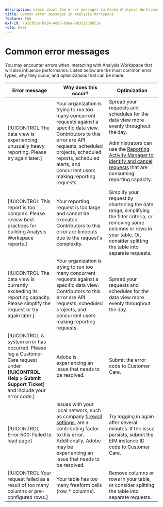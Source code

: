 ```yaml
---
description: Learn about the error messages in Adobe Analysis Workspace and its related components
title: Common error messages in Analysis Workspace
feature: FAQ
exl-id: 792c3b2e-bd24-4e98-b9ea-983c1189d52e
role: User
---
```

# Common error messages

You may encounter errors when interacting with Analysis Workspace that will also influence performance. Listed below are the most common error types, why they occur, and optimizations that can be made.

| Error message | Why does this occur? | Optimization |
| --- | --- | --- |
| [!UICONTROL The data view is experiencing unusually heavy reporting. Please try again later.] | Your organization is trying to run too many concurrent requests against a specific data view. Contributors to this error are API requests, scheduled projects, scheduled reports, scheduled alerts, and concurrent users making reporting requests. | Spread your requests and schedules for the data view more evenly throughout the day.<p>Administrators can use the [Reporting Activity Manager to identify and cancel requests](/help/reporting-activity-manager/reporting-activity-overview.md) that are consuming reporting capacity.</p> |
| [!UICONTROL This report is too complex. Please review best practices for building Analysis Workspace reports.] |Your reporting request is too large and cannot be executed. Contributors to this error are timeouts due to the request's complexity. | Simplify your request by shortening the date range, simplifying the filter criteria, or removing some columns or rows in your table. Or, consider splitting the table into separate requests. |
| [!UICONTROL The data view is currently exceeding its reporting capacity. Please simplify the request or try again later.] |  Your organization is trying to run too many concurrent requests against a specific data view. Contributors to this error are API requests, scheduled projects, and concurrent users making reporting requests. | Spread your requests and schedules for the data view more evenly throughout the day. |
| [!UICONTROL A system error has occurred. Please log a Customer Care request under **[!UICONTROL Help > Submit Support Ticket]** and include your error code.] | Adobe is experiencing an issue that needs to be resolved. | Submit the error code to Customer Care. |
| [!UICONTROL Error 500: Failed to load page] | Issues with your local network, such as company [firewall settings](https://experienceleague.adobe.com/docs/analytics/technotes/ip-addresses.html), are a contributing factor to this error. Additionally, Adobe may be experiencing an issue that needs to be resolved. | Try logging in again after several minutes. If the issue persists, submit the EIM instance ID code to Customer Care. |
| [!UICONTROL Your request failed as a result of too many columns or pre-configured rows.] | Your table has too many freeform cells (row * columns). | Remove columns or rows in your table, or consider splitting the table into separate requests. |
